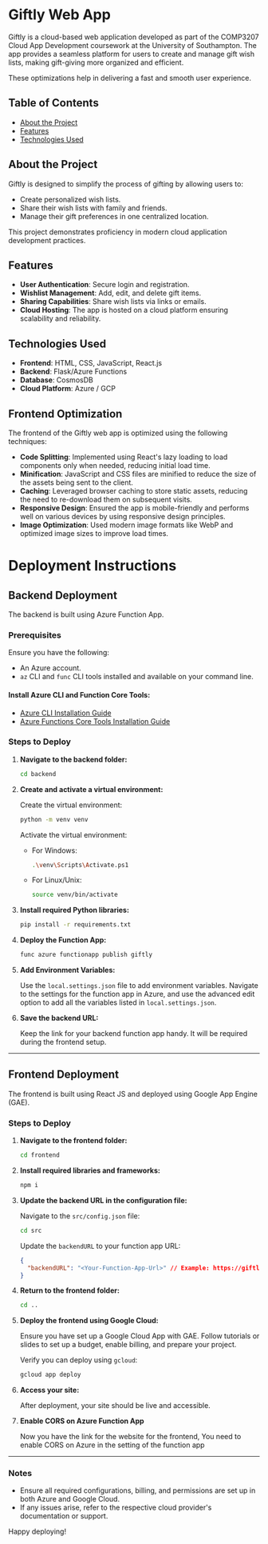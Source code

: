 # Giftly Web App

Giftly is a cloud-based web application developed as part of the COMP3207 Cloud App Development coursework at the University of Southampton. The app provides a seamless platform for users to create and manage gift wish lists, making gift-giving more organized and efficient.

These optimizations help in delivering a fast and smooth user experience.

## Table of Contents
- [About the Project](#about-the-project)
- [Features](#features)
- [Technologies Used](#technologies-used)

## About the Project
Giftly is designed to simplify the process of gifting by allowing users to:
- Create personalized wish lists.
- Share their wish lists with family and friends.
- Manage their gift preferences in one centralized location.

This project demonstrates proficiency in modern cloud application development practices.

## Features
- **User Authentication**: Secure login and registration.
- **Wishlist Management**: Add, edit, and delete gift items.
- **Sharing Capabilities**: Share wish lists via links or emails.
- **Cloud Hosting**: The app is hosted on a cloud platform ensuring scalability and reliability.

## Technologies Used
- **Frontend**: HTML, CSS, JavaScript, React.js
- **Backend**: Flask/Azure Functions
- **Database**: CosmosDB
- **Cloud Platform**: Azure / GCP 

## Frontend Optimization

The frontend of the Giftly web app is optimized using the following techniques:

- **Code Splitting**: Implemented using React's lazy loading to load components only when needed, reducing initial load time.
- **Minification**: JavaScript and CSS files are minified to reduce the size of the assets being sent to the client.
- **Caching**: Leveraged browser caching to store static assets, reducing the need to re-download them on subsequent visits.
- **Responsive Design**: Ensured the app is mobile-friendly and performs well on various devices by using responsive design principles.
- **Image Optimization**: Used modern image formats like WebP and optimized image sizes to improve load times.

# Deployment Instructions

## Backend Deployment

The backend is built using Azure Function App.

### Prerequisites

Ensure you have the following:
- An Azure account.
- `az` CLI and `func` CLI tools installed and available on your command line. 

#### Install Azure CLI and Function Core Tools:
- [Azure CLI Installation Guide](https://learn.microsoft.com/en-us/cli/azure/install-azure-cli-windows?tabs=azure-cli)
- [Azure Functions Core Tools Installation Guide](https://learn.microsoft.com/en-us/azure/azure-functions/functions-run-local?tabs=windows%2Cisolated-process%2Cnode-v4%2Cpython-v2%2Chttp-trigger%2Ccontainer-apps&pivots=programming-language-python#install-the-azure-functions-core-tools)

### Steps to Deploy

1. **Navigate to the backend folder:**

   ```bash
   cd backend
   ```

2. **Create and activate a virtual environment:**

   Create the virtual environment:
   ```bash
   python -m venv venv
   ```

   Activate the virtual environment:
   - For Windows:
     ```bash
     .\venv\Scripts\Activate.ps1
     ```
   - For Linux/Unix:
     ```bash
     source venv/bin/activate
     ```

3. **Install required Python libraries:**

   ```bash
   pip install -r requirements.txt
   ```

4. **Deploy the Function App:**

   ```bash
   func azure functionapp publish giftly
   ```

5. **Add Environment Variables:**

   Use the `local.settings.json` file to add environment variables. Navigate to the settings for the function app in Azure, and use the advanced edit option to add all the variables listed in `local.settings.json`.

6. **Save the backend URL:**

   Keep the link for your backend function app handy. It will be required during the frontend setup.

---

## Frontend Deployment

The frontend is built using React JS and deployed using Google App Engine (GAE).

### Steps to Deploy

1. **Navigate to the frontend folder:**

   ```bash
   cd frontend
   ```

2. **Install required libraries and frameworks:**

   ```bash
   npm i
   ```

3. **Update the backend URL in the configuration file:**

   Navigate to the `src/config.json` file:
   ```bash
   cd src
   ```

   Update the `backendURL` to your function app URL:
   ```json
   {
     "backendURL": "<Your-Function-App-Url>" // Example: https://giftly.azurewebsites.net
   }
   ```

4. **Return to the frontend folder:**

   ```bash
   cd ..
   ```

5. **Deploy the frontend using Google Cloud:**

   Ensure you have set up a Google Cloud App with GAE. Follow tutorials or slides to set up a budget, enable billing, and prepare your project.

   Verify you can deploy using `gcloud`:
   ```bash
   gcloud app deploy
   ```

6. **Access your site:**

   After deployment, your site should be live and accessible.

7. **Enable CORS on Azure Function App**

   Now you have the link for the website for the frontend, You need to enable CORS on Azure in the setting of the function app

---

### Notes
- Ensure all required configurations, billing, and permissions are set up in both Azure and Google Cloud.
- If any issues arise, refer to the respective cloud provider's documentation or support.

Happy deploying!
